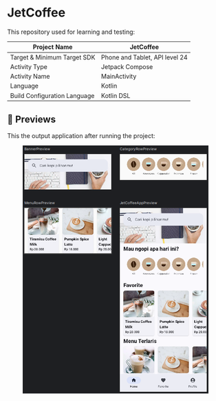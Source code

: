 # JetCoffee

This repository used for learning and testing:

| Project Name                 | JetCoffee                      |
|------------------------------|--------------------------------|
| Target & Minimum Target SDK  | Phone and Tablet, API level 24 |
| Activity Type                | Jetpack Compose                | 
| Activity Name                | MainActivity                   |
| Language                     | Kotlin                         |
| Build Configuration Language | Kotlin DSL                     |

## 👀 Previews

This the output application after running the project:

<p align="center">
    <img src="previews/preview_1.png" alt="Preview 1" width="432" height="575">
</p>
